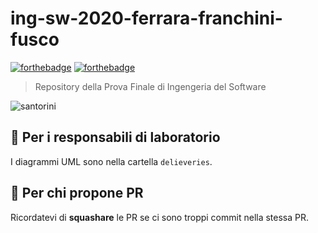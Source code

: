 ing-sw-2020-ferrara-franchini-fusco
===================================
[![forthebadge](https://forthebadge.com/images/badges/designed-in-ms-paint.svg)](https://forthebadge.com)
[![forthebadge](https://forthebadge.com/images/badges/powered-by-electricity.svg)](https://forthebadge.com)
> Repository della Prova Finale di Ingengeria del Software


![santorini](https://external-content.duckduckgo.com/iu/?u=http%3A%2F%2Froxley.com%2Fwp-content%2Fuploads%2F2016%2F03%2Fsantorini_banner_logo.png&f=1&nofb=1)

## 🧪 Per i responsabili di laboratorio
I diagrammi UML sono nella cartella `delieveries`.

## 📩 Per chi propone PR
Ricordatevi di **squashare** le PR se ci sono troppi commit nella stessa PR.
